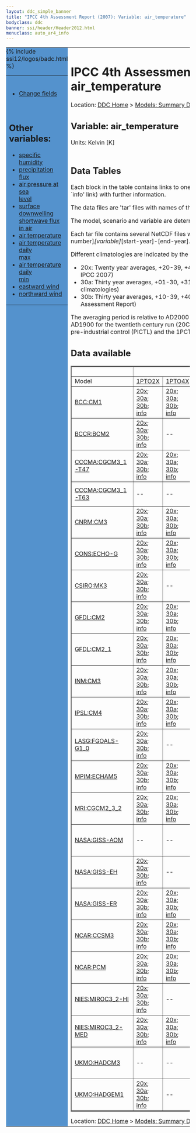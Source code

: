 ```yaml
---
layout: ddc_simple_banner
title: "IPCC 4th Assessment Report (2007): Variable: air_temperature"
bodyclass: ddc
banner: ssi/header/Header2012.html
menuclass: auto_ar4_info
---
```



<table width="100%" border="0" cellspacing="0" cellpadding="0" style="border-collapse: collapse;">
<tr style="margin:0;padding:0;border:0;">
<td style="margin:0;padding:0;border:0;height:1pt;width:150pt;background:#5492CD;" valign="top" >

<div id="lh-col2" class="auto_ar4_info">
<table class="menumain" bgcolor="#5492CD" cellspacing="0" width="100%" border="0">
<tr><td>

<br/>
<ul><li><a href="var-air_temperature-change.html">Change fields</a></li></ul><br/>

<h2> Other variables:</h2>
<ul>
<li><a href="var-specific_humidity.html">specific humidity</a></li>
<li><a href="var-precipitation_flux.html">precipitation flux</a></li>
<li><a href="var-air_pressure_at_sea_level.html">air pressure at sea<br/> level</a></li>
<li><a href="var-surface_downwelling_shortwave_flux_in_air.html">surface downwelling<br/> shortwave flux in air</a></li>
<li><a href="var-air_temperature.html">air temperature</a></li>
<li><a href="var-air_temperature_daily_max.html">air temperature daily<br/> max</a></li>
<li><a href="var-air_temperature_daily_min.html">air temperature daily<br/> min</a></li>
<li><a href="var-eastward_wind.html">eastward wind</a></li>
<li><a href="var-northward_wind.html">northward wind</a></li>
</ul>

</td></tr> 
{% include ssi12/logos/badc.html %}
</table>
</div>
</td>
<td><h1>IPCC 4th Assessment Report (2007): Variable: air_temperature</h1>

<!-- Breadcrumb1 -->
<div id="breadcrumb1" align="left">
Location: <a href="/index.html">DDC Home</a> > <a href="/sim/gcm_clim/">Models: Summary Data</a>
> <a href="/sim/gcm_clim/SRES_AR4/index.html">AR4 (2007): SRES scenarios</a>
</div>
<!-- End of Breadcrumb1 --><h2>Variable: air_temperature</h2>
Units: Kelvin [K]<br/>

<br/>
<h2> Data Tables</h2>

Each block in the table contains links to one or more data files and
to one information page (the `info' link) with further information.
<p/>

The data files are 'tar' files with names of the form
[model]_[scenario]_[variable]_[climatology].tar.
<p/>

The model, scenario and variable are determined by the position in
the table.
<p/>

Each tar file contains several NetCDF files with names of the form:
[model]_[scenario]_[ensemble number]_[variable]_[start-year]-[end-year].nc.
<p/>

Different climatologies are indicated by the links within each table entry.
<ul>
<li>20x: Twenty year averages, +20-39, +46-65, +80-99, +180-199 (as used in Chapt. 10 of IPCC 2007)</li>
<li>30a: Thirty year averages, +01-30, +31-60, +61-90 (as used in the observational climatologies)</li>
<li>30b: Thirty year averages, +10-39, +40-69, +70-99 (for compatibility with the 3rd Assessment Report)</li>
</ul>
The averaging period is relative to AD2000 for SRES scenarios A1B, A2 and B1,
relative to AD1900 for the twentieth century run (20C3M) and relative to the
start of the experiment for the pre-industrial control (PICTL) and the
1PCTO2X and 1PCTO4X runs.
<p/>

<h2>Data available</h2>

<table class="data-table"  border="2">
<tr><td></td>
<td colspan="8" align="center">Scenario</td>
</tr>
<tr><td>Model</td>
      <td><a href="scenario-1PTO2X.html">1PTO2X</a></td>
      <td><a href="scenario-1PTO4X.html">1PTO4X</a></td>
      <td><a href="scenario-SRB1.html">SRB1</a></td>
      <td><a href="scenario-20C3M.html">20C3M</a></td>
      <td><a href="scenario-COMMIT.html">COMMIT</a></td>
      <td><a href="scenario-PICTL.html">PICTL</a></td>
      <td><a href="scenario-SRA1B.html">SRA1B</a></td>
      <td><a href="scenario-SRA2.html">SRA2</a></td>
</tr>
<tr><td class="data-table-col1"><a href="model-BCC-CM1.html">BCC:CM1</a></td>
      <td class="data-table-item">
      <a href="/cgi-bin/downl/ar4_nc/tas/BCCM1_1PTO2X_tas_oc20x.tar">20x</a>;
      <a href="/cgi-bin/downl/ar4_nc/tas/BCCM1_1PTO2X_tas_oc30a.tar">30a</a>;
      <a href="/cgi-bin/downl/ar4_nc/tas/BCCM1_1PTO2X_tas_oc30b.tar">30b</a>;
      <a href="/ar4/info/BCC-CM1_1PTO2X_tas.html">info</a></td>
      <td class="data-table-item">
      <a href="/cgi-bin/downl/ar4_nc/tas/BCCM1_1PTO4X_tas_oc20x.tar">20x</a>;
      <a href="/cgi-bin/downl/ar4_nc/tas/BCCM1_1PTO4X_tas_oc30a.tar">30a</a>;
      <a href="/cgi-bin/downl/ar4_nc/tas/BCCM1_1PTO4X_tas_oc30b.tar">30b</a>;
      <a href="/ar4/info/BCC-CM1_1PTO4X_tas.html">info</a></td>
      <td class="data-table-item">
      <a href="/cgi-bin/downl/ar4_nc/tas/BCCM1_SRB1_tas_c20x.tar">20x</a>;
      <a href="/cgi-bin/downl/ar4_nc/tas/BCCM1_SRB1_tas_c30b.tar">30b</a>;
      <a href="/ar4/info/BCC-CM1_SRB1_tas.html">info</a></td>
      <td class="data-table-empty">--</td>
      <td class="data-table-empty">--</td>
      <td class="data-table-empty">--</td>
      <td class="data-table-empty">--</td>
      <td class="data-table-empty">--</td>
</tr>
<tr><td class="data-table-col1"><a href="model-BCCR-BCM2.html">BCCR:BCM2</a></td>
      <td class="data-table-item">
      <a href="/cgi-bin/downl/ar4_nc/tas/BCM2_1PTO2X_tas_oc20x.tar">20x</a>;
      <a href="/cgi-bin/downl/ar4_nc/tas/BCM2_1PTO2X_tas_oc30a.tar">30a</a>;
      <a href="/cgi-bin/downl/ar4_nc/tas/BCM2_1PTO2X_tas_oc30b.tar">30b</a>;
      <a href="/ar4/info/BCCR-BCM2_1PTO2X_tas.html">info</a></td>
      <td class="data-table-empty">--</td>
      <td class="data-table-item">
      <a href="/cgi-bin/downl/ar4_nc/tas/BCM2_SRB1_tas_c20x.tar">20x</a>;
      <a href="/cgi-bin/downl/ar4_nc/tas/BCM2_SRB1_tas_c30b.tar">30b</a>;
      <a href="/ar4/info/BCCR-BCM2_SRB1_tas.html">info</a></td>
      <td class="data-table-item">
      <a href="/cgi-bin/downl/ar4_nc/tas/BCM2_20C3M_tas_c30a.tar">30a</a>;
      <a href="/ar4/info/BCCR-BCM2_20C3M_tas.html">info</a></td>
      <td class="data-table-item">
      <a href="/cgi-bin/downl/ar4_nc/tas/BCM2_COMMIT_tas_c20x.tar">20x</a>;
      <a href="/cgi-bin/downl/ar4_nc/tas/BCM2_COMMIT_tas_c30b.tar">30b</a>;
      <a href="/ar4/info/BCCR-BCM2_COMMIT_tas.html">info</a></td>
      <td class="data-table-item">
      <a href="/cgi-bin/downl/ar4_nc/tas/BCM2_PICTL_tas_oc20x.tar">20x</a>;
      <a href="/cgi-bin/downl/ar4_nc/tas/BCM2_PICTL_tas_oc30a.tar">30a</a>;
      <a href="/cgi-bin/downl/ar4_nc/tas/BCM2_PICTL_tas_oc30b.tar">30b</a>;
      <a href="/ar4/info/BCCR-BCM2_PICTL_tas.html">info</a></td>
      <td class="data-table-item">
      <a href="/cgi-bin/downl/ar4_nc/tas/BCM2_SRA1B_tas_c20x.tar">20x</a>;
      <a href="/cgi-bin/downl/ar4_nc/tas/BCM2_SRA1B_tas_c30b.tar">30b</a>;
      <a href="/ar4/info/BCCR-BCM2_SRA1B_tas.html">info</a></td>
      <td class="data-table-item">
      <a href="/cgi-bin/downl/ar4_nc/tas/BCM2_SRA2_tas_c20x.tar">20x</a>;
      <a href="/cgi-bin/downl/ar4_nc/tas/BCM2_SRA2_tas_c30b.tar">30b</a>;
      <a href="/ar4/info/BCCR-BCM2_SRA2_tas.html">info</a></td>
</tr>
<tr><td class="data-table-col1"><a href="model-CCCMA-CGCM3_1-T47.html">CCCMA:CGCM3_1-T47</a></td>
      <td class="data-table-item">
      <a href="/cgi-bin/downl/ar4_nc/tas/CGMR_1PTO2X_tas_oc20x.tar">20x</a>;
      <a href="/cgi-bin/downl/ar4_nc/tas/CGMR_1PTO2X_tas_oc30a.tar">30a</a>;
      <a href="/cgi-bin/downl/ar4_nc/tas/CGMR_1PTO2X_tas_oc30b.tar">30b</a>;
      <a href="/ar4/info/CCCMA-CGCM3_1-T47_1PTO2X_tas.html">info</a></td>
      <td class="data-table-item">
      <a href="/cgi-bin/downl/ar4_nc/tas/CGMR_1PTO4X_tas_oc20x.tar">20x</a>;
      <a href="/cgi-bin/downl/ar4_nc/tas/CGMR_1PTO4X_tas_oc30a.tar">30a</a>;
      <a href="/cgi-bin/downl/ar4_nc/tas/CGMR_1PTO4X_tas_oc30b.tar">30b</a>;
      <a href="/ar4/info/CCCMA-CGCM3_1-T47_1PTO4X_tas.html">info</a></td>
      <td class="data-table-empty">--</td>
      <td class="data-table-item">
      <a href="/cgi-bin/downl/ar4_nc/tas/CGMR_20C3M_tas_c30a.tar">30a</a>;
      <a href="/ar4/info/CCCMA-CGCM3_1-T47_20C3M_tas.html">info</a></td>
      <td class="data-table-empty">--</td>
      <td class="data-table-item">
      <a href="/cgi-bin/downl/ar4_nc/tas/CGMR_PICTL_tas_oc20x.tar">20x</a>;
      <a href="/cgi-bin/downl/ar4_nc/tas/CGMR_PICTL_tas_oc30a.tar">30a</a>;
      <a href="/cgi-bin/downl/ar4_nc/tas/CGMR_PICTL_tas_oc30b.tar">30b</a>;
      <a href="/ar4/info/CCCMA-CGCM3_1-T47_PICTL_tas.html">info</a></td>
      <td class="data-table-item">
      <a href="/cgi-bin/downl/ar4_nc/tas/CGMR_SRA1B_tas_c20x.tar">20x</a>;
      <a href="/cgi-bin/downl/ar4_nc/tas/CGMR_SRA1B_tas_c30b.tar">30b</a>;
      <a href="/ar4/info/CCCMA-CGCM3_1-T47_SRA1B_tas.html">info</a></td>
      <td class="data-table-empty">--</td>
</tr>
<tr><td class="data-table-col1"><a href="model-CCCMA-CGCM3_1-T63.html">CCCMA:CGCM3_1-T63</a></td>
      <td class="data-table-empty">--</td>
      <td class="data-table-empty">--</td>
      <td class="data-table-item">
      <a href="/cgi-bin/downl/ar4_nc/tas/CGHR_SRB1_tas_c20x.tar">20x</a>;
      <a href="/cgi-bin/downl/ar4_nc/tas/CGHR_SRB1_tas_c30b.tar">30b</a>;
      <a href="/ar4/info/CCCMA-CGCM3_1-T63_SRB1_tas.html">info</a></td>
      <td class="data-table-item">
      <a href="/cgi-bin/downl/ar4_nc/tas/CGHR_20C3M_tas_c30a.tar">30a</a>;
      <a href="/ar4/info/CCCMA-CGCM3_1-T63_20C3M_tas.html">info</a></td>
      <td class="data-table-empty">--</td>
      <td class="data-table-empty">--</td>
      <td class="data-table-item">
      <a href="/cgi-bin/downl/ar4_nc/tas/CGHR_SRA1B_tas_c20x.tar">20x</a>;
      <a href="/cgi-bin/downl/ar4_nc/tas/CGHR_SRA1B_tas_c30b.tar">30b</a>;
      <a href="/ar4/info/CCCMA-CGCM3_1-T63_SRA1B_tas.html">info</a></td>
      <td class="data-table-empty">--</td>
</tr>
<tr><td class="data-table-col1"><a href="model-CNRM-CM3.html">CNRM:CM3</a></td>
      <td class="data-table-item">
      <a href="/cgi-bin/downl/ar4_nc/tas/CNCM3_1PTO2X_tas_oc20x.tar">20x</a>;
      <a href="/cgi-bin/downl/ar4_nc/tas/CNCM3_1PTO2X_tas_oc30a.tar">30a</a>;
      <a href="/cgi-bin/downl/ar4_nc/tas/CNCM3_1PTO2X_tas_oc30b.tar">30b</a>;
      <a href="/ar4/info/CNRM-CM3_1PTO2X_tas.html">info</a></td>
      <td class="data-table-item">
      <a href="/cgi-bin/downl/ar4_nc/tas/CNCM3_1PTO4X_tas_oc20x.tar">20x</a>;
      <a href="/cgi-bin/downl/ar4_nc/tas/CNCM3_1PTO4X_tas_oc30a.tar">30a</a>;
      <a href="/cgi-bin/downl/ar4_nc/tas/CNCM3_1PTO4X_tas_oc30b.tar">30b</a>;
      <a href="/ar4/info/CNRM-CM3_1PTO4X_tas.html">info</a></td>
      <td class="data-table-item">
      <a href="/cgi-bin/downl/ar4_nc/tas/CNCM3_SRB1_tas_c20x.tar">20x</a>;
      <a href="/cgi-bin/downl/ar4_nc/tas/CNCM3_SRB1_tas_c30b.tar">30b</a>;
      <a href="/ar4/info/CNRM-CM3_SRB1_tas.html">info</a></td>
      <td class="data-table-item">
      <a href="/cgi-bin/downl/ar4_nc/tas/CNCM3_20C3M_tas_c30a.tar">30a</a>;
      <a href="/ar4/info/CNRM-CM3_20C3M_tas.html">info</a></td>
      <td class="data-table-item">
      <a href="/cgi-bin/downl/ar4_nc/tas/CNCM3_COMMIT_tas_c20x.tar">20x</a>;
      <a href="/cgi-bin/downl/ar4_nc/tas/CNCM3_COMMIT_tas_c30b.tar">30b</a>;
      <a href="/ar4/info/CNRM-CM3_COMMIT_tas.html">info</a></td>
      <td class="data-table-item">
      <a href="/cgi-bin/downl/ar4_nc/tas/CNCM3_PICTL_tas_oc20x.tar">20x</a>;
      <a href="/cgi-bin/downl/ar4_nc/tas/CNCM3_PICTL_tas_oc30a.tar">30a</a>;
      <a href="/cgi-bin/downl/ar4_nc/tas/CNCM3_PICTL_tas_oc30b.tar">30b</a>;
      <a href="/ar4/info/CNRM-CM3_PICTL_tas.html">info</a></td>
      <td class="data-table-item">
      <a href="/cgi-bin/downl/ar4_nc/tas/CNCM3_SRA1B_tas_c20x.tar">20x</a>;
      <a href="/cgi-bin/downl/ar4_nc/tas/CNCM3_SRA1B_tas_c30b.tar">30b</a>;
      <a href="/ar4/info/CNRM-CM3_SRA1B_tas.html">info</a></td>
      <td class="data-table-item">
      <a href="/cgi-bin/downl/ar4_nc/tas/CNCM3_SRA2_tas_c20x.tar">20x</a>;
      <a href="/cgi-bin/downl/ar4_nc/tas/CNCM3_SRA2_tas_c30b.tar">30b</a>;
      <a href="/ar4/info/CNRM-CM3_SRA2_tas.html">info</a></td>
</tr>
<tr><td class="data-table-col1"><a href="model-CONS-ECHO-G.html">CONS:ECHO-G</a></td>
      <td class="data-table-item">
      <a href="/cgi-bin/downl/ar4_nc/tas/ECHOG_1PTO2X_tas_oc20x.tar">20x</a>;
      <a href="/cgi-bin/downl/ar4_nc/tas/ECHOG_1PTO2X_tas_oc30a.tar">30a</a>;
      <a href="/cgi-bin/downl/ar4_nc/tas/ECHOG_1PTO2X_tas_oc30b.tar">30b</a>;
      <a href="/ar4/info/CONS-ECHO-G_1PTO2X_tas.html">info</a></td>
      <td class="data-table-item">
      <a href="/cgi-bin/downl/ar4_nc/tas/ECHOG_1PTO4X_tas_oc20x.tar">20x</a>;
      <a href="/cgi-bin/downl/ar4_nc/tas/ECHOG_1PTO4X_tas_oc30a.tar">30a</a>;
      <a href="/cgi-bin/downl/ar4_nc/tas/ECHOG_1PTO4X_tas_oc30b.tar">30b</a>;
      <a href="/ar4/info/CONS-ECHO-G_1PTO4X_tas.html">info</a></td>
      <td class="data-table-empty">--</td>
      <td class="data-table-item">
      <a href="/cgi-bin/downl/ar4_nc/tas/ECHOG_20C3M_tas_c30a.tar">30a</a>;
      <a href="/ar4/info/CONS-ECHO-G_20C3M_tas.html">info</a></td>
      <td class="data-table-item">
      <a href="/cgi-bin/downl/ar4_nc/tas/ECHOG_COMMIT_tas_c20x.tar">20x</a>;
      <a href="/cgi-bin/downl/ar4_nc/tas/ECHOG_COMMIT_tas_c30b.tar">30b</a>;
      <a href="/ar4/info/CONS-ECHO-G_COMMIT_tas.html">info</a></td>
      <td class="data-table-item">
      <a href="/cgi-bin/downl/ar4_nc/tas/ECHOG_PICTL_tas_oc20x.tar">20x</a>;
      <a href="/cgi-bin/downl/ar4_nc/tas/ECHOG_PICTL_tas_oc30a.tar">30a</a>;
      <a href="/cgi-bin/downl/ar4_nc/tas/ECHOG_PICTL_tas_oc30b.tar">30b</a>;
      <a href="/ar4/info/CONS-ECHO-G_PICTL_tas.html">info</a></td>
      <td class="data-table-item">
      <a href="/cgi-bin/downl/ar4_nc/tas/ECHOG_SRA1B_tas_c20x.tar">20x</a>;
      <a href="/cgi-bin/downl/ar4_nc/tas/ECHOG_SRA1B_tas_c30b.tar">30b</a>;
      <a href="/ar4/info/CONS-ECHO-G_SRA1B_tas.html">info</a></td>
      <td class="data-table-item">
      <a href="/cgi-bin/downl/ar4_nc/tas/ECHOG_SRA2_tas_c20x.tar">20x</a>;
      <a href="/cgi-bin/downl/ar4_nc/tas/ECHOG_SRA2_tas_c30b.tar">30b</a>;
      <a href="/ar4/info/CONS-ECHO-G_SRA2_tas.html">info</a></td>
</tr>
<tr><td class="data-table-col1"><a href="model-CSIRO-MK3.html">CSIRO:MK3</a></td>
      <td class="data-table-item">
      <a href="/cgi-bin/downl/ar4_nc/tas/CSMK3_1PTO2X_tas_oc20x.tar">20x</a>;
      <a href="/cgi-bin/downl/ar4_nc/tas/CSMK3_1PTO2X_tas_oc30a.tar">30a</a>;
      <a href="/cgi-bin/downl/ar4_nc/tas/CSMK3_1PTO2X_tas_oc30b.tar">30b</a>;
      <a href="/ar4/info/CSIRO-MK3_1PTO2X_tas.html">info</a></td>
      <td class="data-table-empty">--</td>
      <td class="data-table-item">
      <a href="/cgi-bin/downl/ar4_nc/tas/CSMK3_SRB1_tas_c20x.tar">20x</a>;
      <a href="/cgi-bin/downl/ar4_nc/tas/CSMK3_SRB1_tas_c30b.tar">30b</a>;
      <a href="/ar4/info/CSIRO-MK3_SRB1_tas.html">info</a></td>
      <td class="data-table-item">
      <a href="/cgi-bin/downl/ar4_nc/tas/CSMK3_20C3M_tas_c30a.tar">30a</a>;
      <a href="/ar4/info/CSIRO-MK3_20C3M_tas.html">info</a></td>
      <td class="data-table-item">
      <a href="/cgi-bin/downl/ar4_nc/tas/CSMK3_COMMIT_tas_c20x.tar">20x</a>;
      <a href="/cgi-bin/downl/ar4_nc/tas/CSMK3_COMMIT_tas_c30b.tar">30b</a>;
      <a href="/ar4/info/CSIRO-MK3_COMMIT_tas.html">info</a></td>
      <td class="data-table-item">
      <a href="/cgi-bin/downl/ar4_nc/tas/CSMK3_PICTL_tas_oc20x.tar">20x</a>;
      <a href="/cgi-bin/downl/ar4_nc/tas/CSMK3_PICTL_tas_oc30a.tar">30a</a>;
      <a href="/cgi-bin/downl/ar4_nc/tas/CSMK3_PICTL_tas_oc30b.tar">30b</a>;
      <a href="/ar4/info/CSIRO-MK3_PICTL_tas.html">info</a></td>
      <td class="data-table-item">
      <a href="/cgi-bin/downl/ar4_nc/tas/CSMK3_SRA1B_tas_c20x.tar">20x</a>;
      <a href="/cgi-bin/downl/ar4_nc/tas/CSMK3_SRA1B_tas_c30b.tar">30b</a>;
      <a href="/ar4/info/CSIRO-MK3_SRA1B_tas.html">info</a></td>
      <td class="data-table-item">
      <a href="/cgi-bin/downl/ar4_nc/tas/CSMK3_SRA2_tas_c20x.tar">20x</a>;
      <a href="/cgi-bin/downl/ar4_nc/tas/CSMK3_SRA2_tas_c30b.tar">30b</a>;
      <a href="/ar4/info/CSIRO-MK3_SRA2_tas.html">info</a></td>
</tr>
<tr><td class="data-table-col1"><a href="model-GFDL-CM2.html">GFDL:CM2</a></td>
      <td class="data-table-item">
      <a href="/cgi-bin/downl/ar4_nc/tas/GFCM20_1PTO2X_tas_oc20x.tar">20x</a>;
      <a href="/cgi-bin/downl/ar4_nc/tas/GFCM20_1PTO2X_tas_oc30a.tar">30a</a>;
      <a href="/cgi-bin/downl/ar4_nc/tas/GFCM20_1PTO2X_tas_oc30b.tar">30b</a>;
      <a href="/ar4/info/GFDL-CM2_1PTO2X_tas.html">info</a></td>
      <td class="data-table-item">
      <a href="/cgi-bin/downl/ar4_nc/tas/GFCM20_1PTO4X_tas_oc20x.tar">20x</a>;
      <a href="/cgi-bin/downl/ar4_nc/tas/GFCM20_1PTO4X_tas_oc30a.tar">30a</a>;
      <a href="/cgi-bin/downl/ar4_nc/tas/GFCM20_1PTO4X_tas_oc30b.tar">30b</a>;
      <a href="/ar4/info/GFDL-CM2_1PTO4X_tas.html">info</a></td>
      <td class="data-table-item">
      <a href="/cgi-bin/downl/ar4_nc/tas/GFCM20_SRB1_tas_c20x.tar">20x</a>;
      <a href="/cgi-bin/downl/ar4_nc/tas/GFCM20_SRB1_tas_c30b.tar">30b</a>;
      <a href="/ar4/info/GFDL-CM2_SRB1_tas.html">info</a></td>
      <td class="data-table-item">
      <a href="/cgi-bin/downl/ar4_nc/tas/GFCM20_20C3M_tas_c30a.tar">30a</a>;
      <a href="/ar4/info/GFDL-CM2_20C3M_tas.html">info</a></td>
      <td class="data-table-item">
      <a href="/cgi-bin/downl/ar4_nc/tas/GFCM20_COMMIT_tas_c20x.tar">20x</a>;
      <a href="/cgi-bin/downl/ar4_nc/tas/GFCM20_COMMIT_tas_c30b.tar">30b</a>;
      <a href="/ar4/info/GFDL-CM2_COMMIT_tas.html">info</a></td>
      <td class="data-table-item">
      <a href="/cgi-bin/downl/ar4_nc/tas/GFCM20_PICTL_tas_oc20x.tar">20x</a>;
      <a href="/cgi-bin/downl/ar4_nc/tas/GFCM20_PICTL_tas_oc30a.tar">30a</a>;
      <a href="/cgi-bin/downl/ar4_nc/tas/GFCM20_PICTL_tas_oc30b.tar">30b</a>;
      <a href="/ar4/info/GFDL-CM2_PICTL_tas.html">info</a></td>
      <td class="data-table-item">
      <a href="/cgi-bin/downl/ar4_nc/tas/GFCM20_SRA1B_tas_c20x.tar">20x</a>;
      <a href="/cgi-bin/downl/ar4_nc/tas/GFCM20_SRA1B_tas_c30b.tar">30b</a>;
      <a href="/ar4/info/GFDL-CM2_SRA1B_tas.html">info</a></td>
      <td class="data-table-item">
      <a href="/cgi-bin/downl/ar4_nc/tas/GFCM20_SRA2_tas_c20x.tar">20x</a>;
      <a href="/cgi-bin/downl/ar4_nc/tas/GFCM20_SRA2_tas_c30b.tar">30b</a>;
      <a href="/ar4/info/GFDL-CM2_SRA2_tas.html">info</a></td>
</tr>
<tr><td class="data-table-col1"><a href="model-GFDL-CM2_1.html">GFDL:CM2_1</a></td>
      <td class="data-table-item">
      <a href="/cgi-bin/downl/ar4_nc/tas/GFCM21_1PTO2X_tas_oc20x.tar">20x</a>;
      <a href="/cgi-bin/downl/ar4_nc/tas/GFCM21_1PTO2X_tas_oc30a.tar">30a</a>;
      <a href="/cgi-bin/downl/ar4_nc/tas/GFCM21_1PTO2X_tas_oc30b.tar">30b</a>;
      <a href="/ar4/info/GFDL-CM2_1_1PTO2X_tas.html">info</a></td>
      <td class="data-table-item">
      <a href="/cgi-bin/downl/ar4_nc/tas/GFCM21_1PTO4X_tas_oc20x.tar">20x</a>;
      <a href="/cgi-bin/downl/ar4_nc/tas/GFCM21_1PTO4X_tas_oc30a.tar">30a</a>;
      <a href="/cgi-bin/downl/ar4_nc/tas/GFCM21_1PTO4X_tas_oc30b.tar">30b</a>;
      <a href="/ar4/info/GFDL-CM2_1_1PTO4X_tas.html">info</a></td>
      <td class="data-table-item">
      <a href="/cgi-bin/downl/ar4_nc/tas/GFCM21_SRB1_tas_c20x.tar">20x</a>;
      <a href="/cgi-bin/downl/ar4_nc/tas/GFCM21_SRB1_tas_c30b.tar">30b</a>;
      <a href="/ar4/info/GFDL-CM2_1_SRB1_tas.html">info</a></td>
      <td class="data-table-item">
      <a href="/cgi-bin/downl/ar4_nc/tas/GFCM21_20C3M_tas_c30a.tar">30a</a>;
      <a href="/ar4/info/GFDL-CM2_1_20C3M_tas.html">info</a></td>
      <td class="data-table-item">
      <a href="/cgi-bin/downl/ar4_nc/tas/GFCM21_COMMIT_tas_c20x.tar">20x</a>;
      <a href="/cgi-bin/downl/ar4_nc/tas/GFCM21_COMMIT_tas_c30b.tar">30b</a>;
      <a href="/ar4/info/GFDL-CM2_1_COMMIT_tas.html">info</a></td>
      <td class="data-table-item">
      <a href="/cgi-bin/downl/ar4_nc/tas/GFCM21_PICTL_tas_oc20x.tar">20x</a>;
      <a href="/cgi-bin/downl/ar4_nc/tas/GFCM21_PICTL_tas_oc30a.tar">30a</a>;
      <a href="/cgi-bin/downl/ar4_nc/tas/GFCM21_PICTL_tas_oc30b.tar">30b</a>;
      <a href="/ar4/info/GFDL-CM2_1_PICTL_tas.html">info</a></td>
      <td class="data-table-item">
      <a href="/cgi-bin/downl/ar4_nc/tas/GFCM21_SRA1B_tas_c20x.tar">20x</a>;
      <a href="/cgi-bin/downl/ar4_nc/tas/GFCM21_SRA1B_tas_c30b.tar">30b</a>;
      <a href="/ar4/info/GFDL-CM2_1_SRA1B_tas.html">info</a></td>
      <td class="data-table-item">
      <a href="/cgi-bin/downl/ar4_nc/tas/GFCM21_SRA2_tas_c20x.tar">20x</a>;
      <a href="/cgi-bin/downl/ar4_nc/tas/GFCM21_SRA2_tas_c30b.tar">30b</a>;
      <a href="/ar4/info/GFDL-CM2_1_SRA2_tas.html">info</a></td>
</tr>
<tr><td class="data-table-col1"><a href="model-INM-CM3.html">INM:CM3</a></td>
      <td class="data-table-item">
      <a href="/cgi-bin/downl/ar4_nc/tas/INCM3_1PTO2X_tas_oc20x.tar">20x</a>;
      <a href="/cgi-bin/downl/ar4_nc/tas/INCM3_1PTO2X_tas_oc30a.tar">30a</a>;
      <a href="/cgi-bin/downl/ar4_nc/tas/INCM3_1PTO2X_tas_oc30b.tar">30b</a>;
      <a href="/ar4/info/INM-CM3_1PTO2X_tas.html">info</a></td>
      <td class="data-table-item">
      <a href="/cgi-bin/downl/ar4_nc/tas/INCM3_1PTO4X_tas_oc20x.tar">20x</a>;
      <a href="/cgi-bin/downl/ar4_nc/tas/INCM3_1PTO4X_tas_oc30a.tar">30a</a>;
      <a href="/cgi-bin/downl/ar4_nc/tas/INCM3_1PTO4X_tas_oc30b.tar">30b</a>;
      <a href="/ar4/info/INM-CM3_1PTO4X_tas.html">info</a></td>
      <td class="data-table-item">
      <a href="/cgi-bin/downl/ar4_nc/tas/INCM3_SRB1_tas_c20x.tar">20x</a>;
      <a href="/cgi-bin/downl/ar4_nc/tas/INCM3_SRB1_tas_c30b.tar">30b</a>;
      <a href="/ar4/info/INM-CM3_SRB1_tas.html">info</a></td>
      <td class="data-table-item">
      <a href="/cgi-bin/downl/ar4_nc/tas/INCM3_20C3M_tas_c30a.tar">30a</a>;
      <a href="/ar4/info/INM-CM3_20C3M_tas.html">info</a></td>
      <td class="data-table-item">
      <a href="/cgi-bin/downl/ar4_nc/tas/INCM3_COMMIT_tas_c20x.tar">20x</a>;
      <a href="/cgi-bin/downl/ar4_nc/tas/INCM3_COMMIT_tas_c30b.tar">30b</a>;
      <a href="/ar4/info/INM-CM3_COMMIT_tas.html">info</a></td>
      <td class="data-table-item">
      <a href="/cgi-bin/downl/ar4_nc/tas/INCM3_PICTL_tas_oc20x.tar">20x</a>;
      <a href="/cgi-bin/downl/ar4_nc/tas/INCM3_PICTL_tas_oc30a.tar">30a</a>;
      <a href="/cgi-bin/downl/ar4_nc/tas/INCM3_PICTL_tas_oc30b.tar">30b</a>;
      <a href="/ar4/info/INM-CM3_PICTL_tas.html">info</a></td>
      <td class="data-table-item">
      <a href="/cgi-bin/downl/ar4_nc/tas/INCM3_SRA1B_tas_c20x.tar">20x</a>;
      <a href="/cgi-bin/downl/ar4_nc/tas/INCM3_SRA1B_tas_c30b.tar">30b</a>;
      <a href="/ar4/info/INM-CM3_SRA1B_tas.html">info</a></td>
      <td class="data-table-item">
      <a href="/cgi-bin/downl/ar4_nc/tas/INCM3_SRA2_tas_c20x.tar">20x</a>;
      <a href="/cgi-bin/downl/ar4_nc/tas/INCM3_SRA2_tas_c30b.tar">30b</a>;
      <a href="/ar4/info/INM-CM3_SRA2_tas.html">info</a></td>
</tr>
<tr><td class="data-table-col1"><a href="model-IPSL-CM4.html">IPSL:CM4</a></td>
      <td class="data-table-item">
      <a href="/cgi-bin/downl/ar4_nc/tas/IPCM4_1PTO2X_tas_oc20x.tar">20x</a>;
      <a href="/cgi-bin/downl/ar4_nc/tas/IPCM4_1PTO2X_tas_oc30a.tar">30a</a>;
      <a href="/cgi-bin/downl/ar4_nc/tas/IPCM4_1PTO2X_tas_oc30b.tar">30b</a>;
      <a href="/ar4/info/IPSL-CM4_1PTO2X_tas.html">info</a></td>
      <td class="data-table-item">
      <a href="/cgi-bin/downl/ar4_nc/tas/IPCM4_1PTO4X_tas_oc20x.tar">20x</a>;
      <a href="/cgi-bin/downl/ar4_nc/tas/IPCM4_1PTO4X_tas_oc30a.tar">30a</a>;
      <a href="/cgi-bin/downl/ar4_nc/tas/IPCM4_1PTO4X_tas_oc30b.tar">30b</a>;
      <a href="/ar4/info/IPSL-CM4_1PTO4X_tas.html">info</a></td>
      <td class="data-table-item">
      <a href="/cgi-bin/downl/ar4_nc/tas/IPCM4_SRB1_tas_c20x.tar">20x</a>;
      <a href="/cgi-bin/downl/ar4_nc/tas/IPCM4_SRB1_tas_c30b.tar">30b</a>;
      <a href="/ar4/info/IPSL-CM4_SRB1_tas.html">info</a></td>
      <td class="data-table-item">
      <a href="/cgi-bin/downl/ar4_nc/tas/IPCM4_20C3M_tas_c30a.tar">30a</a>;
      <a href="/ar4/info/IPSL-CM4_20C3M_tas.html">info</a></td>
      <td class="data-table-item">
      <a href="/cgi-bin/downl/ar4_nc/tas/IPCM4_COMMIT_tas_c20x.tar">20x</a>;
      <a href="/cgi-bin/downl/ar4_nc/tas/IPCM4_COMMIT_tas_c30b.tar">30b</a>;
      <a href="/ar4/info/IPSL-CM4_COMMIT_tas.html">info</a></td>
      <td class="data-table-item">
      <a href="/cgi-bin/downl/ar4_nc/tas/IPCM4_PICTL_tas_oc20x.tar">20x</a>;
      <a href="/cgi-bin/downl/ar4_nc/tas/IPCM4_PICTL_tas_oc30a.tar">30a</a>;
      <a href="/cgi-bin/downl/ar4_nc/tas/IPCM4_PICTL_tas_oc30b.tar">30b</a>;
      <a href="/ar4/info/IPSL-CM4_PICTL_tas.html">info</a></td>
      <td class="data-table-item">
      <a href="/cgi-bin/downl/ar4_nc/tas/IPCM4_SRA1B_tas_c20x.tar">20x</a>;
      <a href="/cgi-bin/downl/ar4_nc/tas/IPCM4_SRA1B_tas_c30b.tar">30b</a>;
      <a href="/ar4/info/IPSL-CM4_SRA1B_tas.html">info</a></td>
      <td class="data-table-item">
      <a href="/cgi-bin/downl/ar4_nc/tas/IPCM4_SRA2_tas_c20x.tar">20x</a>;
      <a href="/cgi-bin/downl/ar4_nc/tas/IPCM4_SRA2_tas_c30b.tar">30b</a>;
      <a href="/ar4/info/IPSL-CM4_SRA2_tas.html">info</a></td>
</tr>
<tr><td class="data-table-col1"><a href="model-LASG-FGOALS-G1_0.html">LASG:FGOALS-G1_0</a></td>
      <td class="data-table-item">
      <a href="/cgi-bin/downl/ar4_nc/tas/FGOALS_1PTO2X_tas_oc20x.tar">20x</a>;
      <a href="/cgi-bin/downl/ar4_nc/tas/FGOALS_1PTO2X_tas_oc30a.tar">30a</a>;
      <a href="/cgi-bin/downl/ar4_nc/tas/FGOALS_1PTO2X_tas_oc30b.tar">30b</a>;
      <a href="/ar4/info/LASG-FGOALS-G1_0_1PTO2X_tas.html">info</a></td>
      <td class="data-table-empty">--</td>
      <td class="data-table-item">
      <a href="/cgi-bin/downl/ar4_nc/tas/FGOALS_SRB1_tas_c20x.tar">20x</a>;
      <a href="/cgi-bin/downl/ar4_nc/tas/FGOALS_SRB1_tas_c30b.tar">30b</a>;
      <a href="/ar4/info/LASG-FGOALS-G1_0_SRB1_tas.html">info</a></td>
      <td class="data-table-item">
      <a href="/cgi-bin/downl/ar4_nc/tas/FGOALS_20C3M_tas_c30a.tar">30a</a>;
      <a href="/ar4/info/LASG-FGOALS-G1_0_20C3M_tas.html">info</a></td>
      <td class="data-table-item">
      <a href="/cgi-bin/downl/ar4_nc/tas/FGOALS_COMMIT_tas_c20x.tar">20x</a>;
      <a href="/cgi-bin/downl/ar4_nc/tas/FGOALS_COMMIT_tas_c30b.tar">30b</a>;
      <a href="/ar4/info/LASG-FGOALS-G1_0_COMMIT_tas.html">info</a></td>
      <td class="data-table-item">
      <a href="/cgi-bin/downl/ar4_nc/tas/FGOALS_PICTL_tas_oc20x.tar">20x</a>;
      <a href="/cgi-bin/downl/ar4_nc/tas/FGOALS_PICTL_tas_oc30a.tar">30a</a>;
      <a href="/cgi-bin/downl/ar4_nc/tas/FGOALS_PICTL_tas_oc30b.tar">30b</a>;
      <a href="/ar4/info/LASG-FGOALS-G1_0_PICTL_tas.html">info</a></td>
      <td class="data-table-item">
      <a href="/cgi-bin/downl/ar4_nc/tas/FGOALS_SRA1B_tas_c20x.tar">20x</a>;
      <a href="/cgi-bin/downl/ar4_nc/tas/FGOALS_SRA1B_tas_c30b.tar">30b</a>;
      <a href="/ar4/info/LASG-FGOALS-G1_0_SRA1B_tas.html">info</a></td>
      <td class="data-table-empty">--</td>
</tr>
<tr><td class="data-table-col1"><a href="model-MPIM-ECHAM5.html">MPIM:ECHAM5</a></td>
      <td class="data-table-item">
      <a href="/cgi-bin/downl/ar4_nc/tas/MPEH5_1PTO2X_tas_oc20x.tar">20x</a>;
      <a href="/cgi-bin/downl/ar4_nc/tas/MPEH5_1PTO2X_tas_oc30a.tar">30a</a>;
      <a href="/cgi-bin/downl/ar4_nc/tas/MPEH5_1PTO2X_tas_oc30b.tar">30b</a>;
      <a href="/ar4/info/MPIM-ECHAM5_1PTO2X_tas.html">info</a></td>
      <td class="data-table-item">
      <a href="/cgi-bin/downl/ar4_nc/tas/MPEH5_1PTO4X_tas_oc20x.tar">20x</a>;
      <a href="/cgi-bin/downl/ar4_nc/tas/MPEH5_1PTO4X_tas_oc30a.tar">30a</a>;
      <a href="/cgi-bin/downl/ar4_nc/tas/MPEH5_1PTO4X_tas_oc30b.tar">30b</a>;
      <a href="/ar4/info/MPIM-ECHAM5_1PTO4X_tas.html">info</a></td>
      <td class="data-table-item">
      <a href="/cgi-bin/downl/ar4_nc/tas/MPEH5_SRB1_tas_c20x.tar">20x</a>;
      <a href="/cgi-bin/downl/ar4_nc/tas/MPEH5_SRB1_tas_c30b.tar">30b</a>;
      <a href="/ar4/info/MPIM-ECHAM5_SRB1_tas.html">info</a></td>
      <td class="data-table-item">
      <a href="/cgi-bin/downl/ar4_nc/tas/MPEH5_20C3M_tas_c30a.tar">30a</a>;
      <a href="/ar4/info/MPIM-ECHAM5_20C3M_tas.html">info</a></td>
      <td class="data-table-item">
      <a href="/cgi-bin/downl/ar4_nc/tas/MPEH5_COMMIT_tas_c20x.tar">20x</a>;
      <a href="/cgi-bin/downl/ar4_nc/tas/MPEH5_COMMIT_tas_c30b.tar">30b</a>;
      <a href="/ar4/info/MPIM-ECHAM5_COMMIT_tas.html">info</a></td>
      <td class="data-table-item">
      <a href="/cgi-bin/downl/ar4_nc/tas/MPEH5_PICTL_tas_oc20x.tar">20x</a>;
      <a href="/cgi-bin/downl/ar4_nc/tas/MPEH5_PICTL_tas_oc30a.tar">30a</a>;
      <a href="/cgi-bin/downl/ar4_nc/tas/MPEH5_PICTL_tas_oc30b.tar">30b</a>;
      <a href="/ar4/info/MPIM-ECHAM5_PICTL_tas.html">info</a></td>
      <td class="data-table-item">
      <a href="/cgi-bin/downl/ar4_nc/tas/MPEH5_SRA1B_tas_c20x.tar">20x</a>;
      <a href="/cgi-bin/downl/ar4_nc/tas/MPEH5_SRA1B_tas_c30b.tar">30b</a>;
      <a href="/ar4/info/MPIM-ECHAM5_SRA1B_tas.html">info</a></td>
      <td class="data-table-item">
      <a href="/cgi-bin/downl/ar4_nc/tas/MPEH5_SRA2_tas_c20x.tar">20x</a>;
      <a href="/cgi-bin/downl/ar4_nc/tas/MPEH5_SRA2_tas_c30b.tar">30b</a>;
      <a href="/ar4/info/MPIM-ECHAM5_SRA2_tas.html">info</a></td>
</tr>
<tr><td class="data-table-col1"><a href="model-MRI-CGCM2_3_2.html">MRI:CGCM2_3_2</a></td>
      <td class="data-table-item">
      <a href="/cgi-bin/downl/ar4_nc/tas/MRCGCM_1PTO2X_tas_oc20x.tar">20x</a>;
      <a href="/cgi-bin/downl/ar4_nc/tas/MRCGCM_1PTO2X_tas_oc30a.tar">30a</a>;
      <a href="/cgi-bin/downl/ar4_nc/tas/MRCGCM_1PTO2X_tas_oc30b.tar">30b</a>;
      <a href="/ar4/info/MRI-CGCM2_3_2_1PTO2X_tas.html">info</a></td>
      <td class="data-table-item">
      <a href="/cgi-bin/downl/ar4_nc/tas/MRCGCM_1PTO4X_tas_oc20x.tar">20x</a>;
      <a href="/cgi-bin/downl/ar4_nc/tas/MRCGCM_1PTO4X_tas_oc30a.tar">30a</a>;
      <a href="/cgi-bin/downl/ar4_nc/tas/MRCGCM_1PTO4X_tas_oc30b.tar">30b</a>;
      <a href="/ar4/info/MRI-CGCM2_3_2_1PTO4X_tas.html">info</a></td>
      <td class="data-table-item">
      <a href="/cgi-bin/downl/ar4_nc/tas/MRCGCM_SRB1_tas_c20x.tar">20x</a>;
      <a href="/cgi-bin/downl/ar4_nc/tas/MRCGCM_SRB1_tas_c30b.tar">30b</a>;
      <a href="/ar4/info/MRI-CGCM2_3_2_SRB1_tas.html">info</a></td>
      <td class="data-table-item">
      <a href="/cgi-bin/downl/ar4_nc/tas/MRCGCM_20C3M_tas_c30a.tar">30a</a>;
      <a href="/ar4/info/MRI-CGCM2_3_2_20C3M_tas.html">info</a></td>
      <td class="data-table-item">
      <a href="/cgi-bin/downl/ar4_nc/tas/MRCGCM_COMMIT_tas_c20x.tar">20x</a>;
      <a href="/cgi-bin/downl/ar4_nc/tas/MRCGCM_COMMIT_tas_c30b.tar">30b</a>;
      <a href="/ar4/info/MRI-CGCM2_3_2_COMMIT_tas.html">info</a></td>
      <td class="data-table-item">
      <a href="/cgi-bin/downl/ar4_nc/tas/MRCGCM_PICTL_tas_oc20x.tar">20x</a>;
      <a href="/cgi-bin/downl/ar4_nc/tas/MRCGCM_PICTL_tas_oc30a.tar">30a</a>;
      <a href="/cgi-bin/downl/ar4_nc/tas/MRCGCM_PICTL_tas_oc30b.tar">30b</a>;
      <a href="/ar4/info/MRI-CGCM2_3_2_PICTL_tas.html">info</a></td>
      <td class="data-table-item">
      <a href="/cgi-bin/downl/ar4_nc/tas/MRCGCM_SRA1B_tas_c20x.tar">20x</a>;
      <a href="/cgi-bin/downl/ar4_nc/tas/MRCGCM_SRA1B_tas_c30b.tar">30b</a>;
      <a href="/ar4/info/MRI-CGCM2_3_2_SRA1B_tas.html">info</a></td>
      <td class="data-table-item">
      <a href="/cgi-bin/downl/ar4_nc/tas/MRCGCM_SRA2_tas_c20x.tar">20x</a>;
      <a href="/cgi-bin/downl/ar4_nc/tas/MRCGCM_SRA2_tas_c30b.tar">30b</a>;
      <a href="/ar4/info/MRI-CGCM2_3_2_SRA2_tas.html">info</a></td>
</tr>
<tr><td class="data-table-col1"><a href="model-NASA-GISS-AOM.html">NASA:GISS-AOM</a></td>
      <td class="data-table-empty">--</td>
      <td class="data-table-empty">--</td>
      <td class="data-table-item">
      <a href="/cgi-bin/downl/ar4_nc/tas/GIAOM_SRB1_tas_c20x.tar">20x</a>;
      <a href="/cgi-bin/downl/ar4_nc/tas/GIAOM_SRB1_tas_c30b.tar">30b</a>;
      <a href="/ar4/info/NASA-GISS-AOM_SRB1_tas.html">info</a></td>
      <td class="data-table-item">
      <a href="/cgi-bin/downl/ar4_nc/tas/GIAOM_20C3M_tas_c30a.tar">30a</a>;
      <a href="/ar4/info/NASA-GISS-AOM_20C3M_tas.html">info</a></td>
      <td class="data-table-empty">--</td>
      <td class="data-table-item">
      <a href="/cgi-bin/downl/ar4_nc/tas/GIAOM_PICTL_tas_oc20x.tar">20x</a>;
      <a href="/cgi-bin/downl/ar4_nc/tas/GIAOM_PICTL_tas_oc30a.tar">30a</a>;
      <a href="/cgi-bin/downl/ar4_nc/tas/GIAOM_PICTL_tas_oc30b.tar">30b</a>;
      <a href="/ar4/info/NASA-GISS-AOM_PICTL_tas.html">info</a></td>
      <td class="data-table-item">
      <a href="/cgi-bin/downl/ar4_nc/tas/GIAOM_SRA1B_tas_c20x.tar">20x</a>;
      <a href="/cgi-bin/downl/ar4_nc/tas/GIAOM_SRA1B_tas_c30b.tar">30b</a>;
      <a href="/ar4/info/NASA-GISS-AOM_SRA1B_tas.html">info</a></td>
      <td class="data-table-empty">--</td>
</tr>
<tr><td class="data-table-col1"><a href="model-NASA-GISS-EH.html">NASA:GISS-EH</a></td>
      <td class="data-table-item">
      <a href="/cgi-bin/downl/ar4_nc/tas/GIEH_1PTO2X_tas_oc20x.tar">20x</a>;
      <a href="/cgi-bin/downl/ar4_nc/tas/GIEH_1PTO2X_tas_oc30a.tar">30a</a>;
      <a href="/cgi-bin/downl/ar4_nc/tas/GIEH_1PTO2X_tas_oc30b.tar">30b</a>;
      <a href="/ar4/info/NASA-GISS-EH_1PTO2X_tas.html">info</a></td>
      <td class="data-table-empty">--</td>
      <td class="data-table-empty">--</td>
      <td class="data-table-item">
      <a href="/cgi-bin/downl/ar4_nc/tas/GIEH_20C3M_tas_c30a.tar">30a</a>;
      <a href="/ar4/info/NASA-GISS-EH_20C3M_tas.html">info</a></td>
      <td class="data-table-empty">--</td>
      <td class="data-table-item">
      <a href="/cgi-bin/downl/ar4_nc/tas/GIEH_PICTL_tas_oc20x.tar">20x</a>;
      <a href="/cgi-bin/downl/ar4_nc/tas/GIEH_PICTL_tas_oc30a.tar">30a</a>;
      <a href="/cgi-bin/downl/ar4_nc/tas/GIEH_PICTL_tas_oc30b.tar">30b</a>;
      <a href="/ar4/info/NASA-GISS-EH_PICTL_tas.html">info</a></td>
      <td class="data-table-item">
      <a href="/cgi-bin/downl/ar4_nc/tas/GIEH_SRA1B_tas_c20x.tar">20x</a>;
      <a href="/cgi-bin/downl/ar4_nc/tas/GIEH_SRA1B_tas_c30b.tar">30b</a>;
      <a href="/ar4/info/NASA-GISS-EH_SRA1B_tas.html">info</a></td>
      <td class="data-table-empty">--</td>
</tr>
<tr><td class="data-table-col1"><a href="model-NASA-GISS-ER.html">NASA:GISS-ER</a></td>
      <td class="data-table-item">
      <a href="/cgi-bin/downl/ar4_nc/tas/GIER_1PTO2X_tas_oc20x.tar">20x</a>;
      <a href="/cgi-bin/downl/ar4_nc/tas/GIER_1PTO2X_tas_oc30a.tar">30a</a>;
      <a href="/cgi-bin/downl/ar4_nc/tas/GIER_1PTO2X_tas_oc30b.tar">30b</a>;
      <a href="/ar4/info/NASA-GISS-ER_1PTO2X_tas.html">info</a></td>
      <td class="data-table-item">
      <a href="/cgi-bin/downl/ar4_nc/tas/GIER_1PTO4X_tas_oc20x.tar">20x</a>;
      <a href="/cgi-bin/downl/ar4_nc/tas/GIER_1PTO4X_tas_oc30a.tar">30a</a>;
      <a href="/cgi-bin/downl/ar4_nc/tas/GIER_1PTO4X_tas_oc30b.tar">30b</a>;
      <a href="/ar4/info/NASA-GISS-ER_1PTO4X_tas.html">info</a></td>
      <td class="data-table-item">
      <a href="/cgi-bin/downl/ar4_nc/tas/GIER_SRB1_tas_c20x.tar">20x</a>;
      <a href="/cgi-bin/downl/ar4_nc/tas/GIER_SRB1_tas_c30b.tar">30b</a>;
      <a href="/ar4/info/NASA-GISS-ER_SRB1_tas.html">info</a></td>
      <td class="data-table-item">
      <a href="/cgi-bin/downl/ar4_nc/tas/GIER_20C3M_tas_c30a.tar">30a</a>;
      <a href="/ar4/info/NASA-GISS-ER_20C3M_tas.html">info</a></td>
      <td class="data-table-item">
      <a href="/cgi-bin/downl/ar4_nc/tas/GIER_COMMIT_tas_c20x.tar">20x</a>;
      <a href="/cgi-bin/downl/ar4_nc/tas/GIER_COMMIT_tas_c30a.tar">30a</a>;
      <a href="/cgi-bin/downl/ar4_nc/tas/GIER_COMMIT_tas_c30b.tar">30b</a>;
      <a href="/ar4/info/NASA-GISS-ER_COMMIT_tas.html">info</a></td>
      <td class="data-table-item">
      <a href="/cgi-bin/downl/ar4_nc/tas/GIER_PICTL_tas_oc20x.tar">20x</a>;
      <a href="/cgi-bin/downl/ar4_nc/tas/GIER_PICTL_tas_oc30a.tar">30a</a>;
      <a href="/cgi-bin/downl/ar4_nc/tas/GIER_PICTL_tas_oc30b.tar">30b</a>;
      <a href="/ar4/info/NASA-GISS-ER_PICTL_tas.html">info</a></td>
      <td class="data-table-item">
      <a href="/cgi-bin/downl/ar4_nc/tas/GIER_SRA1B_tas_c20x.tar">20x</a>;
      <a href="/cgi-bin/downl/ar4_nc/tas/GIER_SRA1B_tas_c30b.tar">30b</a>;
      <a href="/ar4/info/NASA-GISS-ER_SRA1B_tas.html">info</a></td>
      <td class="data-table-item">
      <a href="/cgi-bin/downl/ar4_nc/tas/GIER_SRA2_tas_c20x.tar">20x</a>;
      <a href="/cgi-bin/downl/ar4_nc/tas/GIER_SRA2_tas_c30b.tar">30b</a>;
      <a href="/ar4/info/NASA-GISS-ER_SRA2_tas.html">info</a></td>
</tr>
<tr><td class="data-table-col1"><a href="model-NCAR-CCSM3.html">NCAR:CCSM3</a></td>
      <td class="data-table-item">
      <a href="/cgi-bin/downl/ar4_nc/tas/NCCCSM_1PTO2X_tas_oc20x.tar">20x</a>;
      <a href="/cgi-bin/downl/ar4_nc/tas/NCCCSM_1PTO2X_tas_oc30a.tar">30a</a>;
      <a href="/cgi-bin/downl/ar4_nc/tas/NCCCSM_1PTO2X_tas_oc30b.tar">30b</a>;
      <a href="/ar4/info/NCAR-CCSM3_1PTO2X_tas.html">info</a></td>
      <td class="data-table-item">
      <a href="/cgi-bin/downl/ar4_nc/tas/NCCCSM_1PTO4X_tas_oc20x.tar">20x</a>;
      <a href="/cgi-bin/downl/ar4_nc/tas/NCCCSM_1PTO4X_tas_oc30a.tar">30a</a>;
      <a href="/cgi-bin/downl/ar4_nc/tas/NCCCSM_1PTO4X_tas_oc30b.tar">30b</a>;
      <a href="/ar4/info/NCAR-CCSM3_1PTO4X_tas.html">info</a></td>
      <td class="data-table-item">
      <a href="/cgi-bin/downl/ar4_nc/tas/NCCCSM_SRB1_tas_c20x.tar">20x</a>;
      <a href="/cgi-bin/downl/ar4_nc/tas/NCCCSM_SRB1_tas_c30b.tar">30b</a>;
      <a href="/ar4/info/NCAR-CCSM3_SRB1_tas.html">info</a></td>
      <td class="data-table-item">
      <a href="/cgi-bin/downl/ar4_nc/tas/NCCCSM_20C3M_tas_c30a.tar">30a</a>;
      <a href="/ar4/info/NCAR-CCSM3_20C3M_tas.html">info</a></td>
      <td class="data-table-item">
      <a href="/cgi-bin/downl/ar4_nc/tas/NCCCSM_COMMIT_tas_c20x.tar">20x</a>;
      <a href="/cgi-bin/downl/ar4_nc/tas/NCCCSM_COMMIT_tas_c30b.tar">30b</a>;
      <a href="/ar4/info/NCAR-CCSM3_COMMIT_tas.html">info</a></td>
      <td class="data-table-item">
      <a href="/cgi-bin/downl/ar4_nc/tas/NCCCSM_PICTL_tas_oc20x.tar">20x</a>;
      <a href="/cgi-bin/downl/ar4_nc/tas/NCCCSM_PICTL_tas_oc30a.tar">30a</a>;
      <a href="/cgi-bin/downl/ar4_nc/tas/NCCCSM_PICTL_tas_oc30b.tar">30b</a>;
      <a href="/ar4/info/NCAR-CCSM3_PICTL_tas.html">info</a></td>
      <td class="data-table-item">
      <a href="/cgi-bin/downl/ar4_nc/tas/NCCCSM_SRA1B_tas_c20x.tar">20x</a>;
      <a href="/cgi-bin/downl/ar4_nc/tas/NCCCSM_SRA1B_tas_c30b.tar">30b</a>;
      <a href="/ar4/info/NCAR-CCSM3_SRA1B_tas.html">info</a></td>
      <td class="data-table-item">
      <a href="/cgi-bin/downl/ar4_nc/tas/NCCCSM_SRA2_tas_c20x.tar">20x</a>;
      <a href="/cgi-bin/downl/ar4_nc/tas/NCCCSM_SRA2_tas_c30b.tar">30b</a>;
      <a href="/ar4/info/NCAR-CCSM3_SRA2_tas.html">info</a></td>
</tr>
<tr><td class="data-table-col1"><a href="model-NCAR-PCM.html">NCAR:PCM</a></td>
      <td class="data-table-item">
      <a href="/cgi-bin/downl/ar4_nc/tas/NCPCM_1PTO2X_tas_oc20x.tar">20x</a>;
      <a href="/cgi-bin/downl/ar4_nc/tas/NCPCM_1PTO2X_tas_oc30a.tar">30a</a>;
      <a href="/cgi-bin/downl/ar4_nc/tas/NCPCM_1PTO2X_tas_oc30b.tar">30b</a>;
      <a href="/ar4/info/NCAR-PCM_1PTO2X_tas.html">info</a></td>
      <td class="data-table-item">
      <a href="/cgi-bin/downl/ar4_nc/tas/NCPCM_1PTO4X_tas_oc20x.tar">20x</a>;
      <a href="/cgi-bin/downl/ar4_nc/tas/NCPCM_1PTO4X_tas_oc30a.tar">30a</a>;
      <a href="/cgi-bin/downl/ar4_nc/tas/NCPCM_1PTO4X_tas_oc30b.tar">30b</a>;
      <a href="/ar4/info/NCAR-PCM_1PTO4X_tas.html">info</a></td>
      <td class="data-table-empty">--</td>
      <td class="data-table-item">
      <a href="/cgi-bin/downl/ar4_nc/tas/NCPCM_20C3M_tas_c30a.tar">30a</a>;
      <a href="/ar4/info/NCAR-PCM_20C3M_tas.html">info</a></td>
      <td class="data-table-empty">--</td>
      <td class="data-table-item">
      <a href="/cgi-bin/downl/ar4_nc/tas/NCPCM_PICTL_tas_oc20x.tar">20x</a>;
      <a href="/cgi-bin/downl/ar4_nc/tas/NCPCM_PICTL_tas_oc30a.tar">30a</a>;
      <a href="/cgi-bin/downl/ar4_nc/tas/NCPCM_PICTL_tas_oc30b.tar">30b</a>;
      <a href="/ar4/info/NCAR-PCM_PICTL_tas.html">info</a></td>
      <td class="data-table-item">
      <a href="/cgi-bin/downl/ar4_nc/tas/NCPCM_SRA1B_tas_c20x.tar">20x</a>;
      <a href="/cgi-bin/downl/ar4_nc/tas/NCPCM_SRA1B_tas_c30b.tar">30b</a>;
      <a href="/ar4/info/NCAR-PCM_SRA1B_tas.html">info</a></td>
      <td class="data-table-item">
      <a href="/cgi-bin/downl/ar4_nc/tas/NCPCM_SRA2_tas_c20x.tar">20x</a>;
      <a href="/cgi-bin/downl/ar4_nc/tas/NCPCM_SRA2_tas_c30b.tar">30b</a>;
      <a href="/ar4/info/NCAR-PCM_SRA2_tas.html">info</a></td>
</tr>
<tr><td class="data-table-col1"><a href="model-NIES-MIROC3_2-HI.html">NIES:MIROC3_2-HI</a></td>
      <td class="data-table-item">
      <a href="/cgi-bin/downl/ar4_nc/tas/MIHR_1PTO2X_tas_oc20x.tar">20x</a>;
      <a href="/cgi-bin/downl/ar4_nc/tas/MIHR_1PTO2X_tas_oc30a.tar">30a</a>;
      <a href="/cgi-bin/downl/ar4_nc/tas/MIHR_1PTO2X_tas_oc30b.tar">30b</a>;
      <a href="/ar4/info/NIES-MIROC3_2-HI_1PTO2X_tas.html">info</a></td>
      <td class="data-table-empty">--</td>
      <td class="data-table-item">
      <a href="/cgi-bin/downl/ar4_nc/tas/MIHR_SRB1_tas_c20x.tar">20x</a>;
      <a href="/cgi-bin/downl/ar4_nc/tas/MIHR_SRB1_tas_c30b.tar">30b</a>;
      <a href="/ar4/info/NIES-MIROC3_2-HI_SRB1_tas.html">info</a></td>
      <td class="data-table-item">
      <a href="/cgi-bin/downl/ar4_nc/tas/MIHR_20C3M_tas_c30a.tar">30a</a>;
      <a href="/ar4/info/NIES-MIROC3_2-HI_20C3M_tas.html">info</a></td>
      <td class="data-table-empty">--</td>
      <td class="data-table-item">
      <a href="/cgi-bin/downl/ar4_nc/tas/MIHR_PICTL_tas_oc20x.tar">20x</a>;
      <a href="/cgi-bin/downl/ar4_nc/tas/MIHR_PICTL_tas_oc30a.tar">30a</a>;
      <a href="/cgi-bin/downl/ar4_nc/tas/MIHR_PICTL_tas_oc30b.tar">30b</a>;
      <a href="/ar4/info/NIES-MIROC3_2-HI_PICTL_tas.html">info</a></td>
      <td class="data-table-item">
      <a href="/cgi-bin/downl/ar4_nc/tas/MIHR_SRA1B_tas_c20x.tar">20x</a>;
      <a href="/cgi-bin/downl/ar4_nc/tas/MIHR_SRA1B_tas_c30b.tar">30b</a>;
      <a href="/ar4/info/NIES-MIROC3_2-HI_SRA1B_tas.html">info</a></td>
      <td class="data-table-empty">--</td>
</tr>
<tr><td class="data-table-col1"><a href="model-NIES-MIROC3_2-MED.html">NIES:MIROC3_2-MED</a></td>
      <td class="data-table-item">
      <a href="/cgi-bin/downl/ar4_nc/tas/MIMR_1PTO2X_tas_oc20x.tar">20x</a>;
      <a href="/cgi-bin/downl/ar4_nc/tas/MIMR_1PTO2X_tas_oc30a.tar">30a</a>;
      <a href="/cgi-bin/downl/ar4_nc/tas/MIMR_1PTO2X_tas_oc30b.tar">30b</a>;
      <a href="/ar4/info/NIES-MIROC3_2-MED_1PTO2X_tas.html">info</a></td>
      <td class="data-table-item">
      <a href="/cgi-bin/downl/ar4_nc/tas/MIMR_1PTO4X_tas_oc20x.tar">20x</a>;
      <a href="/cgi-bin/downl/ar4_nc/tas/MIMR_1PTO4X_tas_oc30a.tar">30a</a>;
      <a href="/cgi-bin/downl/ar4_nc/tas/MIMR_1PTO4X_tas_oc30b.tar">30b</a>;
      <a href="/ar4/info/NIES-MIROC3_2-MED_1PTO4X_tas.html">info</a></td>
      <td class="data-table-item">
      <a href="/cgi-bin/downl/ar4_nc/tas/MIMR_SRB1_tas_c20x.tar">20x</a>;
      <a href="/cgi-bin/downl/ar4_nc/tas/MIMR_SRB1_tas_c30b.tar">30b</a>;
      <a href="/ar4/info/NIES-MIROC3_2-MED_SRB1_tas.html">info</a></td>
      <td class="data-table-item">
      <a href="/cgi-bin/downl/ar4_nc/tas/MIMR_20C3M_tas_c30a.tar">30a</a>;
      <a href="/ar4/info/NIES-MIROC3_2-MED_20C3M_tas.html">info</a></td>
      <td class="data-table-item">
      <a href="/cgi-bin/downl/ar4_nc/tas/MIMR_COMMIT_tas_c20x.tar">20x</a>;
      <a href="/cgi-bin/downl/ar4_nc/tas/MIMR_COMMIT_tas_c30b.tar">30b</a>;
      <a href="/ar4/info/NIES-MIROC3_2-MED_COMMIT_tas.html">info</a></td>
      <td class="data-table-item">
      <a href="/cgi-bin/downl/ar4_nc/tas/MIMR_PICTL_tas_oc20x.tar">20x</a>;
      <a href="/cgi-bin/downl/ar4_nc/tas/MIMR_PICTL_tas_oc30a.tar">30a</a>;
      <a href="/cgi-bin/downl/ar4_nc/tas/MIMR_PICTL_tas_oc30b.tar">30b</a>;
      <a href="/ar4/info/NIES-MIROC3_2-MED_PICTL_tas.html">info</a></td>
      <td class="data-table-item">
      <a href="/cgi-bin/downl/ar4_nc/tas/MIMR_SRA1B_tas_c20x.tar">20x</a>;
      <a href="/cgi-bin/downl/ar4_nc/tas/MIMR_SRA1B_tas_c30b.tar">30b</a>;
      <a href="/ar4/info/NIES-MIROC3_2-MED_SRA1B_tas.html">info</a></td>
      <td class="data-table-item">
      <a href="/cgi-bin/downl/ar4_nc/tas/MIMR_SRA2_tas_c20x.tar">20x</a>;
      <a href="/cgi-bin/downl/ar4_nc/tas/MIMR_SRA2_tas_c30b.tar">30b</a>;
      <a href="/ar4/info/NIES-MIROC3_2-MED_SRA2_tas.html">info</a></td>
</tr>
<tr><td class="data-table-col1"><a href="model-UKMO-HADCM3.html">UKMO:HADCM3</a></td>
      <td class="data-table-empty">--</td>
      <td class="data-table-empty">--</td>
      <td class="data-table-item">
      <a href="/cgi-bin/downl/ar4_nc/tas/HADCM3_SRB1_tas_c20x.tar">20x</a>;
      <a href="/cgi-bin/downl/ar4_nc/tas/HADCM3_SRB1_tas_c30b.tar">30b</a>;
      <a href="/ar4/info/UKMO-HADCM3_SRB1_tas.html">info</a></td>
      <td class="data-table-item">
      <a href="/cgi-bin/downl/ar4_nc/tas/HADCM3_20C3M_tas_c30a.tar">30a</a>;
      <a href="/ar4/info/UKMO-HADCM3_20C3M_tas.html">info</a></td>
      <td class="data-table-item">
      <a href="/cgi-bin/downl/ar4_nc/tas/HADCM3_COMMIT_tas_c20x.tar">20x</a>;
      <a href="/cgi-bin/downl/ar4_nc/tas/HADCM3_COMMIT_tas_c30b.tar">30b</a>;
      <a href="/ar4/info/UKMO-HADCM3_COMMIT_tas.html">info</a></td>
      <td class="data-table-item">
      <a href="/cgi-bin/downl/ar4_nc/tas/HADCM3_PICTL_tas_oc20x.tar">20x</a>;
      <a href="/cgi-bin/downl/ar4_nc/tas/HADCM3_PICTL_tas_oc30a.tar">30a</a>;
      <a href="/cgi-bin/downl/ar4_nc/tas/HADCM3_PICTL_tas_oc30b.tar">30b</a>;
      <a href="/ar4/info/UKMO-HADCM3_PICTL_tas.html">info</a></td>
      <td class="data-table-item">
      <a href="/cgi-bin/downl/ar4_nc/tas/HADCM3_SRA1B_tas_c20x.tar">20x</a>;
      <a href="/cgi-bin/downl/ar4_nc/tas/HADCM3_SRA1B_tas_c30b.tar">30b</a>;
      <a href="/ar4/info/UKMO-HADCM3_SRA1B_tas.html">info</a></td>
      <td class="data-table-item">
      <a href="/cgi-bin/downl/ar4_nc/tas/HADCM3_SRA2_tas_c20x.tar">20x</a>;
      <a href="/cgi-bin/downl/ar4_nc/tas/HADCM3_SRA2_tas_c30b.tar">30b</a>;
      <a href="/ar4/info/UKMO-HADCM3_SRA2_tas.html">info</a></td>
</tr>
<tr><td class="data-table-col1"><a href="model-UKMO-HADGEM1.html">UKMO:HADGEM1</a></td>
      <td class="data-table-item">
      <a href="/cgi-bin/downl/ar4_nc/tas/HADGEM_1PTO2X_tas_oc20x.tar">20x</a>;
      <a href="/cgi-bin/downl/ar4_nc/tas/HADGEM_1PTO2X_tas_oc30a.tar">30a</a>;
      <a href="/cgi-bin/downl/ar4_nc/tas/HADGEM_1PTO2X_tas_oc30b.tar">30b</a>;
      <a href="/ar4/info/UKMO-HADGEM1_1PTO2X_tas.html">info</a></td>
      <td class="data-table-empty">--</td>
      <td class="data-table-empty">--</td>
      <td class="data-table-item">
      <a href="/cgi-bin/downl/ar4_nc/tas/HADGEM_20C3M_tas_c30a.tar">30a</a>;
      <a href="/ar4/info/UKMO-HADGEM1_20C3M_tas.html">info</a></td>
      <td class="data-table-empty">--</td>
      <td class="data-table-item">
      <a href="/cgi-bin/downl/ar4_nc/tas/HADGEM_PICTL_tas_oc20x.tar">20x</a>;
      <a href="/cgi-bin/downl/ar4_nc/tas/HADGEM_PICTL_tas_oc30a.tar">30a</a>;
      <a href="/cgi-bin/downl/ar4_nc/tas/HADGEM_PICTL_tas_oc30b.tar">30b</a>;
      <a href="/ar4/info/UKMO-HADGEM1_PICTL_tas.html">info</a></td>
      <td class="data-table-item">
      <a href="/cgi-bin/downl/ar4_nc/tas/HADGEM_SRA1B_tas_c20x.tar">20x</a>;
      <a href="/cgi-bin/downl/ar4_nc/tas/HADGEM_SRA1B_tas_c30b.tar">30b</a>;
      <a href="/ar4/info/UKMO-HADGEM1_SRA1B_tas.html">info</a></td>
      <td class="data-table-item">
      <a href="/cgi-bin/downl/ar4_nc/tas/HADGEM_SRA2_tas_c20x.tar">20x</a>;
      <a href="/cgi-bin/downl/ar4_nc/tas/HADGEM_SRA2_tas_c30b.tar">30b</a>;
      <a href="/ar4/info/UKMO-HADGEM1_SRA2_tas.html">info</a></td>
</tr>
</table>
<!-- Breadcrumb2 -->
<div id="breadcrumb2" align="left">
Location: <a href="/index.html">DDC Home</a> > <a href="/sim/gcm_clim/">Models: Summary Data</a>
> <a href="/sim/gcm_clim/SRES_AR4/index.html">AR4 (2007): SRES scenarios</a>
</div>
<!-- End of Breadcrumb2 --></td></tr></table>
